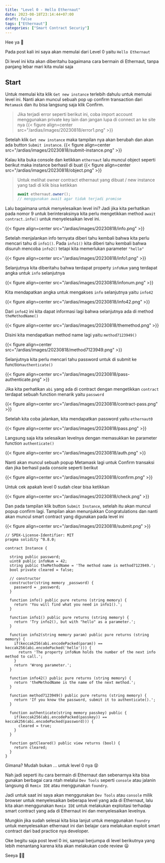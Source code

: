 ```yaml
---
title: "Level 0 - Hello Ethernaut"
date: 2023-08-18T23:14:44+07:00
draft: false
tags: ["Ethernaut"]
categories: ["Smart Contract Securiy"]
---
```


Hee ya 👋

Pada post kali ini saya akan memulai dari Level 0 yaitu `Hello Ethernaut`

Di level ini kita akan diberitahu bagaimana cara bermain di Ethernaut, tanpa panjang lebar mari kita mulai saja

## Start

Untuk memulai kita klik `Get new instance` terlebih dahulu untuk memulai level ini. Nanti akan muncul sebuah pop up confirm transaction dari `Metamask` dan itu bisa langsung saja klik Confirm.

> Jika terjadi error seperti berikut ini, coba import account menggunakan private key lain dan jangan lupa di connect an ke site nya
> {{< figure align=center src="/ardias/images/20230818/error1.png" >}}

Setelah klik `Get new instance` maka tampilan nya akan berubah dan akan ada button `Submit instance`.
{{< figure align=center src="/ardias/images/20230818/submit-instance.png" >}}

Kalau kita buka console dan ketikkan `ethernaut` lalu muncul object seperti berikut maka instance berhasil di buat
{{< figure align=center src="/ardias/images/20230818/object.png" >}}

> Untuk melihat owner contract ethernaut yang dibuat / new instance yang tadi di klik bisa ketikkan
>
> ```jsx
> await ethernaut.owner();
> // menggunakan await agar tidak terjadi promise
> ```

Lalu bagaimana untuk menyelesaikan level ini? Jadi jika kita perhatikan pada nomor 9 untuk berinteraksinya kita perlu mengetikkan method `await contract.info()` untuk menyelesaikan level ini.

{{< figure align=center src="/ardias/images/20230818/info.png" >}}

Setelah menjalankan info ternyata diberi tahu kembali bahwa kita perlu mencari tahu di `info1()`. Pada `info1()` kita diberi tahu kembali bahwa disuruh mencoba `info2()` tetapi kita memerlukan parameter `"hello"`

{{< figure align=center src="/ardias/images/20230818/info1.png" >}}

Selanjutnya kita diberitahu bahwa terdapat property `infoNum` yang terdapat angka untuk `info` selanjutnya

{{< figure align=center src="/ardias/images/20230818/infonum.png" >}}

Kita mendapatkan angka untuk mengakses `info` selanjutnya yaitu `info42`

{{< figure align=center src="/ardias/images/20230818/info42.png" >}}

Dari `info42` ini kita dapat informasi lagi bahwa selanjutnya ada di method `theMethodName()`

{{< figure align=center src="/ardias/images/20230818/themethod.png" >}}

Disini kita mendapatkan method name lagi yaitu `method7123949()`

{{< figure align=center src="/ardias/images/20230818/method7123949.png" >}}

Selanjutnya kita perlu mencari tahu password untuk di submit ke function`authenticate()`

{{< figure align=center src="/ardias/images/20230818/pass-authenticate.png" >}}

Jika kita perhatikan `abi` yang ada di contract dengan mengetikkan `contract` terdapat sebuah function menarik yaitu `password`

{{< figure align=center src="/ardias/images/20230818/contract-pass.png" >}}

Setelah kita coba jalankan, kita mendapatkan password yaitu `ethernaut0`

{{< figure align=center src="/ardias/images/20230818/pass.png" >}}

Langsung saja kita selesaikan levelnya dengan memasukkan ke parameter function `authenticate()`

{{< figure align=center src="/ardias/images/20230818/auth.png" >}}

Nanti akan muncul sebuah popup Metamask lagi untuk Confirm transaksi dan jika berhasil pada console seperti berikut

{{< figure align=center src="/ardias/images/20230818/confirm.png" >}}

Untuk cek apakah level 0 sudah clear bisa ketikkan

{{< figure align=center src="/ardias/images/20230818/check.png" >}}

Dan pada tampilan klik button `Submit Instance`, setelah itu akan muncul popup confirm lagi. Tampilan akan menunjukkan Congratulations dan nanti akan muncul smart contract yang digunakan pada level ini

{{< figure align=center src="/ardias/images/20230818/submit.png" >}}

```solidity
// SPDX-License-Identifier: MIT
pragma solidity ^0.8.0;

contract Instance {

  string public password;
  uint8 public infoNum = 42;
  string public theMethodName = 'The method name is method7123949.';
  bool private cleared = false;

  // constructor
  constructor(string memory _password) {
    password = _password;
  }

  function info() public pure returns (string memory) {
    return 'You will find what you need in info1().';
  }

  function info1() public pure returns (string memory) {
    return 'Try info2(), but with "hello" as a parameter.';
  }

  function info2(string memory param) public pure returns (string memory) {
    if(keccak256(abi.encodePacked(param)) == keccak256(abi.encodePacked('hello'))) {
      return 'The property infoNum holds the number of the next info method to call.';
    }
    return 'Wrong parameter.';
  }

  function info42() public pure returns (string memory) {
    return 'theMethodName is the name of the next method.';
  }

  function method7123949() public pure returns (string memory) {
    return 'If you know the password, submit it to authenticate().';
  }

  function authenticate(string memory passkey) public {
    if(keccak256(abi.encodePacked(passkey)) == keccak256(abi.encodePacked(password))) {
      cleared = true;
    }
  }

  function getCleared() public view returns (bool) {
    return cleared;
  }
}
```

Gimana? Mudah bukan ... untuk level 0 nya 😝

Nah jadi seperti itu cara bermain di Ethernaut dan sebenarnya kita bisa gunakan berbagai cara ntah melalui `Dev Tools` seperti `console` atau jalanin langsung di `Remix IDE` atau menggunakan `foundry`.

Jadi untuk saat ini saya akan menggunakan `Dev Tools` atau `console` milik browser untuk menyelesaikan beberapa level yang ada di Ethernaut, lalu kita akan menggunakan `Remix IDE` untuk melakukan exploitasi terhadap smart contract yang ada di Ethernaut ini dan menyelesaikan levelnya.

Mungkin jika sudah selesai kita bisa lanjut untuk menggunakan `foundry` untuk menyelesaikan ethernaut ini dan belajar cara melakukan exploit smart contract dari bad practice nya developer.

Oke begitu saja post level 0 ini, sampai berjumpa di level berikutnya yang lebih menantang karena kita akan melakukan code review 😦

Seeya 👋🐢

